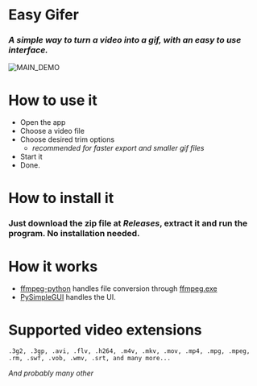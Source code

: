 # Easy Gifer
### *A simple way to turn a video into a gif, with an easy to use interface.*
![MAIN_DEMO](https://s8.gifyu.com/images/easy_gifer_v2dd9a07b500793bec.gif)

# How to use it
  - Open the app 
  - Choose a video file 
  - Choose desired trim options
    - *recommended for faster export and smaller gif files*
  - Start it
  - Done.

# How to install it
### Just download the zip file at *Releases*, extract it and run the program. No installation needed.

# How it works
  - [ffmpeg-python](https://kkroening.github.io/ffmpeg-python/) handles file conversion through [ffmpeg.exe](https://ffmpeg.org/ffmpeg.html)
  - [PySimpleGUI](https://pysimplegui.readthedocs.io/en/latest/) handles the UI. 

# Supported video extensions

    .3g2, .3gp, .avi, .flv, .h264, .m4v, .mkv, .mov, .mp4, .mpg, .mpeg, .rm, .swf, .vob, .wmv, .srt, and many more...

*And probably many other*
